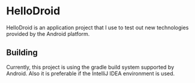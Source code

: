 # HelloDroid

HelloDroid is an application project that I use to test out new technologies provided by the
Android platform.

## Building

Currently, this project is using the gradle build system supported by Android. Also it is
preferable if the IntelliJ IDEA environment is used.